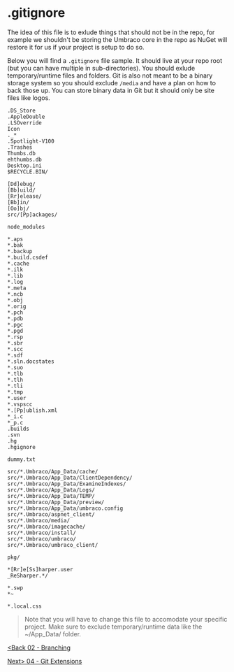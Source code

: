 # .gitignore

The idea of this file is to exlude things that should not be in the repo, for example we shouldn't be storing the Umbraco core in the repo as NuGet will restore it for us if your project is setup to do so.

Below you will find a `.gitignore` file sample.  It should live at your repo root (but you can have multiple in sub-directories).  You should exlude temporary/runtime files and folders.  Git is also not meant to be a binary storage system so you should exclude `/media` and have a plan on how to back those up.  You can store binary data in Git but it should only be site files like logos.

```
.DS_Store
.AppleDouble
.LSOverride
Icon
._*
.Spotlight-V100
.Trashes
Thumbs.db
ehthumbs.db
Desktop.ini
$RECYCLE.BIN/

[Dd]ebug/
[Bb]uild/
[Rr]elease/
[Bb]in/
[Oo]bj/
src/[Pp]ackages/

node_modules

*.aps
*.bak
*.backup
*.build.csdef
*.cache
*.ilk
*.lib
*.log
*.meta
*.ncb
*.obj
*.orig
*.pch
*.pdb
*.pgc
*.pgd
*.rsp
*.sbr
*.scc
*.sdf
*.sln.docstates
*.suo
*.tlb
*.tlh
*.tli
*.tmp
*.user
*.vspscc
*.[Pp]ublish.xml
*_i.c
*_p.c
.builds
.svn
.hg
.hgignore

dummy.txt

src/*.Umbraco/App_Data/cache/
src/*.Umbraco/App_Data/ClientDependency/
src/*.Umbraco/App_Data/ExamineIndexes/
src/*.Umbraco/App_Data/Logs/
src/*.Umbraco/App_Data/TEMP/
src/*.Umbraco/App_Data/preview/
src/*.Umbraco/App_Data/umbraco.config
src/*.Umbraco/aspnet_client/
src/*.Umbraco/media/
src/*.Umbraco/imagecache/
src/*.Umbraco/install/
src/*.Umbraco/umbraco/
src/*.Umbraco/umbraco_client/

pkg/

*[Rr]e[Ss]harper.user
_ReSharper.*/

*.swp
*~

*.local.css

```
>Note that you will have to change this file to accomodate your specific project.  Make sure to exclude temporary/runtime data like the ~/App_Data/ folder.

[<Back 02 - Branching](02%20-%20Branching.md)

[Next> 04 - Git Extensions](04%20-%20Git%20Extensions.md)
